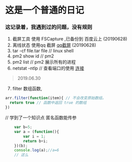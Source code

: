 # 这是一个普通的日记
### 这记录着，我遇到过的问题，没有规则

1. 截屏工具 使用 FSCapture ,已备份到 百度云上     (20190628)
2. 离线状态 使用qq 截屏 [qq截屏](https://jingyan.baidu.com/article/91f5db1bf55dc61c7e05e352.html) (20190628)
3. tar -cf file.tar file // linux shell
4. pm2 show id // pm2  
5. pm2 list // pm2 展示所有的进程
6. netstat -ntlp // 查看端口的使用 [连接](https://www.cnblogs.com/waylong/p/9132266.html)

> 2019.06.30 

7. filter 数组函数, 
```js
arr.filter(function(item){ // 不会改变原始数组。
  return true // 函数中返回 true 的数组
})
```

// 学到了一个知识点 匿名函数能传参
```js
    var b=5;
    var a = (function(){
        var i = 1;
        return b+i;
    })(b);
    console.log(a);//a=6
    // 这么
```
